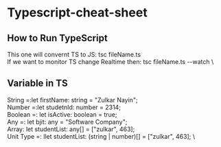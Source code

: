 # Typescript-cheat-sheet

## How to Run TypeScript 
This one will convernt TS to JS: tsc fileName.ts \
If we want to monitor TS change Realtime then: tsc fileName.ts --watch \

## Variable in TS
String =:let firstName: string = "Zulkar Nayin"; \
Number =:let studetnId: number = 2314; \
Boolean =: let isActive: boolean = true; \
Any =: let bjit: any = "Software Company"; \
Array: let studentList: any[] = ["zulkar", 463]; \
Unit Type =: llet studentList: (string | number)[] = ["zulkar", 463]; \
